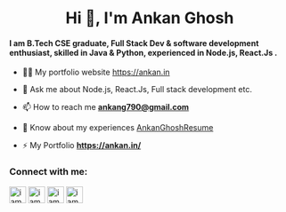 <!-- ### Hi there 👋 -->

<!--
**iamankanghosh/iamankanghosh** is a ✨ _special_ ✨ repository because its `README.md` (this file) appears on your GitHub profile.

Here are some ideas to get you started:

- 🔭 I’m currently working on ...
- 🌱 I’m currently learning ...
- 👯 I’m looking to collaborate on ...
- 🤔 I’m looking for help with ...
- 💬 Ask me about ...
- 📫 How to reach me: ...
- 😄 Pronouns: ...
- ⚡ Fun fact: ...
-->


<h1 align="center">Hi 👋, I'm Ankan Ghosh</h1>
<h4 align="left">I am B.Tech CSE graduate, Full Stack Dev & software development enthusiast, skilled in Java & Python, experienced in Node.js, React.Js .</h4>

- 👨‍💻 My portfolio website https://ankan.in
- 💬 Ask me about Node.js, React.Js, Full stack development etc.
- 📫 How to reach me **ankang790@gmail.com**

- 📄 Know about my experiences [AnkanGhoshResume](https://ankan.in/static/media/AnkanGhoshResume.349a12fe41ebcdc08275.pdf)

- ⚡ My Portfolio **https://ankan.in/**

<h3 align="left">Connect with me:</h3>
<p align="left">
<a href="https://twitter.com/iamankanghosh" target="blank"><img align="center" src="https://raw.githubusercontent.com/rahuldkjain/github-profile-readme-generator/master/src/images/icons/Social/twitter.svg" alt="iamankanghosh" height="30" width="30" /></a>
<a href="https://linkedin.com/in/iamankanghosh" target="blank"><img align="center" src="https://raw.githubusercontent.com/rahuldkjain/github-profile-readme-generator/master/src/images/icons/Social/linked-in-alt.svg" alt="iamankanghosh" height="30" width="30" /></a>
<a href="https://instagram.com/iamankanghosh" target="blank"><img align="center" src="https://raw.githubusercontent.com/rahuldkjain/github-profile-readme-generator/master/src/images/icons/Social/instagram.svg" alt="iamankanghosh" height="30" width="30" /></a>
<a href="https://www.leetcode.com/iamankanghosh" target="blank"><img align="center" src="https://raw.githubusercontent.com/rahuldkjain/github-profile-readme-generator/master/src/images/icons/Social/leet-code.svg" alt="iamankanghosh" height="30" width="30" /></a>
</p> 



